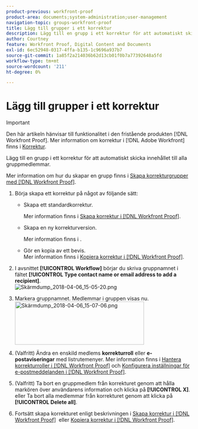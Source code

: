 ```yaml
---
product-previous: workfront-proof
product-area: documents;system-administration;user-management
navigation-topic: groups-workfront-proof
title: Lägg till grupper i ett korrektur
description: Lägg till en grupp i ett korrektur för att automatiskt skicka innehållet till alla gruppmedlemmar.
author: Courtney
feature: Workfront Proof, Digital Content and Documents
exl-id: 6ec52948-0317-4ffa-b135-1c9696a937b7
source-git-commit: 1a85f2a214036b62d13cb01f0b7a77392648a5fd
workflow-type: tm+mt
source-wordcount: '211'
ht-degree: 0%

---
```


# Lägg till grupper i ett korrektur

>[!IMPORTANT]
>
>Den här artikeln hänvisar till funktionalitet i den fristående produkten [!DNL Workfront Proof]. Mer information om korrektur i [!DNL Adobe Workfront] finns i [Korrektur](../../../review-and-approve-work/proofing/proofing.md).

Lägg till en grupp i ett korrektur för att automatiskt skicka innehållet till alla gruppmedlemmar.

Mer information om hur du skapar en grupp finns i [Skapa korrekturgrupper med  [!DNL Workfront Proof]](../../../workfront-proof/wp-mnguserscontacts/groups/create-proofing-groups.md).

1. Börja skapa ett korrektur på något av följande sätt:

   * Skapa ett standardkorrektur.

     Mer information finns i [Skapa korrektur i [!DNL Workfront Proof]](../../../workfront-proof/wp-work-proofsfiles/create-proofs-and-files/generate-proofs.md).

   * Skapa en ny korrekturversion.

     Mer information finns i .
   * Gör en kopia av ett bevis.<br>Mer information finns i <a href="../../../workfront-proof/wp-work-proofsfiles/create-proofs-and-files/copy-proofs.md" class="MCXref xref">Kopiera korrektur i [!DNL Workfront Proof]</a>.

1. I avsnittet **[!UICONTROL Workflow]** börjar du skriva gruppnamnet i fältet **[!UICONTROL Type contact name or email address to add a recipient]**.<br><img src="assets/typegroupname.png" alt="Skärmdump_2018-04-06_15-05-20.png">
1. Markera gruppnamnet.
Medlemmar i gruppen visas nu.<br><img src="assets/membersofthegroupdisplay-350x117.png" alt="Skärmdump_2018-04-06_15-07-06.png" style="width: 350;height: 117;">
1. (Valfritt) Ändra en enskild medlems **korrekturroll** eller **e-postaviseringar** med listrutemenyer.
Mer information finns i <a href="../../../workfront-proof/wp-work-proofsfiles/share-proofs-and-files/manage-proof-roles.md" class="MCXref xref">Hantera korrekturroller i [!DNL Workfront Proof]</a> och <a href="../../../workfront-proof/wp-emailsntfctns/email-alerts/config-email-notification-settings-wp.md" class="MCXref xref">Konfigurera inställningar för e-postmeddelanden i [!DNL Workfront Proof]</a>.
1. (Valfritt) Ta bort en gruppmedlem från korrekturet genom att hålla markören över användarens information och klicka på **[!UICONTROL X]**.
eller
Ta bort alla medlemmar från korrekturet genom att klicka på **[!UICONTROL Delete all]**.
1. Fortsätt skapa korrekturet enligt beskrivningen i <a href="../../../workfront-proof/wp-work-proofsfiles/create-proofs-and-files/generate-proofs.md" class="MCXref xref">Skapa korrektur i [!DNL Workfront Proof]</a>  eller <a href="../../../workfront-proof/wp-work-proofsfiles/create-proofs-and-files/copy-proofs.md" class="MCXref xref">Kopiera korrektur i [!DNL Workfront Proof]</a>. 
